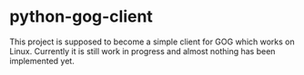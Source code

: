 # python-gog-client
This project is supposed to become a simple client for GOG which works on Linux. Currently it is still work in progress and almost nothing has been implemented yet.

